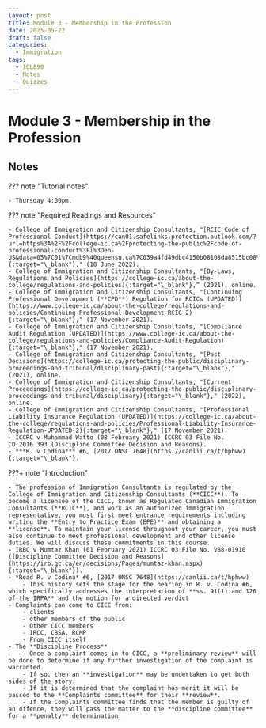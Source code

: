 ```yaml
---
layout: post
title: Module 3 - Membership in the Profession
date: 2025-05-22
draft: false
categories:
  - Immigration
tags:
  - ICL890
  - Notes
  - Quizzes
---
```


# Module 3 - Membership in the Profession

## Notes

??? note "Tutorial notes"

    - Thursday 4:00pm.

??? note "Required Readings and Resources"

    - College of Immigration and Citizenship Consultants, "[RCIC Code of Professional Conduct](https://can01.safelinks.protection.outlook.com/?url=https%3A%2F%2Fcollege-ic.ca%2Fprotecting-the-public%2Fcode-of-professional-conduct%3Fl%3Den-US&data=05%7C01%7Cmdb9%40queensu.ca%7C039a4fd49dbc4150b08108da8515bc08%7Cd61ecb3b38b142d582c4efb2838b925c%7C1%7C0%7C637968625633641080%7CUnknown%7CTWFpbGZsb3d8eyJWIjoiMC4wLjAwMDAiLCJQIjoiV2luMzIiLCJBTiI6Ik1haWwiLCJXVCI6Mn0%3D%7C3000%7C%7C%7C&sdata=oKXGQ6s9H4aNgVr%2Bc4Pqt3qXlv3uPyCXyTpK2s%2Bwum0%3D&reserved=0){:target="\_blank"}," (10 June 2022).
    - College of Immigration and Citizenship Consultants, "[By-Laws, Regulations and Policies](https://college-ic.ca/about-the-college/regulations-and-policies){:target="\_blank"},” (2021), online.
    - College of Immigration and Citizenship Consultants, "[Continuing Professional Development (**CPD**) Regulation for RCICs (UPDATED)](https://www.college-ic.ca/about-the-college/regulations-and-policies/Continuing-Professional-Development-RCIC-2){:target="\_blank"}," (17 November 2021).
    - College of Immigration and Citizenship Consultants, "[Compliance Audit Regulation (UPDATED)](https://www.college-ic.ca/about-the-college/regulations-and-policies/Compliance-Audit-Regulation){:target="\_blank"}," (17 November 2021).
    - College of Immigration and Citizenship Consultants, "[Past Decisions](https://college-ic.ca/protecting-the-public/disciplinary-proceedings-and-tribunal/disciplinary-past){:target="\_blank"}," (2021), online.
    - College of Immigration and Citizenship Consultants, "[Current Proceedings](https://college-ic.ca/protecting-the-public/disciplinary-proceedings-and-tribunal/disciplinary){:target="\_blank"}," (2022), online.
    - College of Immigration and Citizenship Consultants, "[Professional Liability Insurance Regulation (UPDATED)](https://college-ic.ca/about-the-college/regulations-and-policies/Professional-Liability-Insurance-Regulation-UPDATED-2){:target="\_blank"}," (17 November 2021).
    - ICCRC v Muhammad Watto (08 February 2021) ICCRC 03 File No. CD.2016.393 (Discipline Committee Decision and Reasons).
    - ***R. v Codina*** #6, [2017 ONSC 7648](https://canlii.ca/t/hphww){:target="\_blank"}.

???+ note "Introduction"

    - The profession of Immigration Consultants is regulated by the College of Immigration and Citizenship Consultants (**CICC**). To become a licensee of the CICC, known as Regulated Canadian Immigration Consultants (**RCIC**), and work as an authorized immigration representative, you must first meet entrance requirements including writing the **Entry to Practice Exam (EPE)** and obtaining a **license**. To maintain your license throughout your career, you must also continue to meet professional development and other license duties. We will discuss these commitments in this course. 
    - IRBC v Mumtaz Khan (01 February 2021) ICCRC 03 File No. VB8-01910 ([Discipline Committee Decision and Reasons](https://irb.gc.ca/en/decisions/Pages/mumtaz-khan.aspx){:target="\_blank"}).
    - *Read R. v Codina* #6, [2017 ONSC 7648](https://canlii.ca/t/hphww)
        - This history sets the stage for the hearing in R. v. Codina #6, which specifically addresses the interpretation of **ss. 91(1) and 126 of the IRPA** and the motion for a directed verdict
    - Complaints can come to CICC from:
        - clients
        - other members of the public
        - Other CICC members
        - IRCC, CBSA, RCMP
        - From CICC itself
    - The **Discipline Process**
        - Once a complaint comes in to CICC, a **preliminary review** will be done to determine if any further investigation of the complaint is warranted.
        - If so, then an **investigation** may be undertaken to get both sides of the story.
        - If it is determined that the complaint has merit it will be passed to the **Complaints committee** for their **review**.
        - If the Complaints committee finds that the member is guilty of an offence, they will pass the matter to the **discipline committee** for a **penalty** determination.